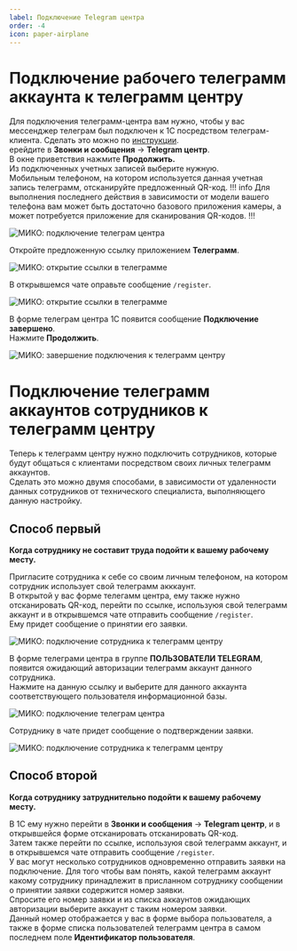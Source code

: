 ```yaml
---
label: Подключение Telegram центра
order: -4
icon: paper-airplane
---
```

# Подключение рабочего телеграмм аккаунта к телеграмм центру
Для подключения телеграмм-центра вам нужно, чтобы у вас мессенджер телеграм был подключен к 1С посредством телеграм-клиента. Сделать это можно по [инструкции](/user-guides/telegram/telegram_klient).  
ерейдите в **Звонки и сообщения** -> **Telegram центр**.<br>
В окне приветствия нажмите **Продолжить.** <br>
Из подключенных учетных записей выберите нужную. <br>
Мобильным телефоном, на котором используется данная учетная запись телеграмм, отсканируйте предложенный QR-код.
!!! info
Для выполнения последнего действия в зависимости от модели вашего телефона вам может быть достаточно базового приложения камеры, а может потребуется приложение для сканирования QR-кодов. 
!!!

<img class="miko-shadow play-on-hover"  
    src="/assets/user-guides/telegram/telegram_centr/podkluch_telegram_centra_0.gif"
    alt="МИКО: подключение телеграм центра"
/>

Откройте предложенную ссылку приложением **Телеграмм**.

<img class="miko-shadow"  
    src="/assets/user-guides/telegram/telegram_centr/tg_centr_0_1.jpg"
    alt="МИКО: открытие ссылки в телеграмме"
/>

В открывшемся чате оправьте сообщение `/register`.

<img class="miko-shadow"  
    src="/assets/user-guides/telegram/telegram_centr/tg_centr_1.jpg"
    alt="МИКО: открытие ссылки в телеграмме"
/>

В форме телеграм центра 1С появится сообщение **Подключение завершено**. <br>
Нажмите **Продолжить**.

<img class="miko-shadow"  
    src="/assets/user-guides/telegram/telegram_centr/tg_centr_2_0.png"
    alt="МИКО: завершение подключения к телеграмм центру"
/>

# Подключение телеграмм аккаунтов сотрудников к телеграмм центру
Теперь к телеграмм центру нужно подключить сотрудников, которые будут общаться с клиентами посредством своих личных телеграмм аккаунтов. <br>
Сделать это можно двумя способами, в зависимости от удаленности данных сотрудников от технического специалиста, выполняющего данную настройку. <br>

## Способ первый
**Когда сотруднику не составит труда подойти к вашему рабочему месту.**  

Пригласите сотрудника к себе со своим личным телефоном, на котором сотрудник использует свой телеграмм акккаунт. <br> 
В открытой у вас форме телегамм центра, ему также нужно отсканировать QR-код, перейти по ссылке, используюя свой телеграмм аккаунт и в открывшемся чате отправить сообщение `/register`. <br> 
Ему придет сообщение о принятии его заявки.

<img class="miko-shadow"  
    src="/assets/user-guides/telegram/telegram_centr/tg_centr_3.png"
    alt="МИКО: подключение сотрудника к телеграмм центру"
/>

В форме телеграми центра в группе **ПОЛЬЗОВАТЕЛИ ТELEGRAM**, появится ожидающий авторизации телеграмм аккаунт данного сотрудника. <br>
Нажмите на данную ссылку и выберите для данного аккаунта соответствующего пользователя информационной базы. <br>

<img class="miko-shadow play-on-hover"  
    src="/assets/user-guides/telegram/telegram_centr/podkluch_telegram_centra_1.gif"
    alt="МИКО: подключение телеграм центра"
/>

Сотруднику в чате придет сообщение о подтверждении заявки.

<img class="miko-shadow"  
    src="/assets/user-guides/telegram/telegram_centr/tg_centr_4.png"
    alt="МИКО: подключение сотрудника к телеграмм центру"
/>

## Способ второй 
**Когда сотруднику затруднительно подойти к вашему рабочему месту.** 

В 1С ему нужно перейти в **Звонки и сообщения** -> **Telegram центр**, и в открывшейся форме отсканировать отсканировать QR-код.<br> 
Затем также перейти по ссылке, используюя свой телеграмм аккаунт, и в открывшемся чате отправить сообщение `/register`. <br>
У вас могут несколько сотрудников одновременно отправить заявки на подключение. Для того чтобы вам понять, какой телеграмм аккаунт какому сотруднику принадлежит в присланном сотруднику сообщении о принятии заявки содержится номер заявки. <br>
Спросите его номер заявки и из списка аккаунтов ожидающих авторизации выберите аккаунт с таким номером заявки. <br> 
Данный номер отображается у вас в форме выбора пользователя, а также в форме списка пользователей телеграмм центра в самом последнем поле **Идентификатор пользователя**.
